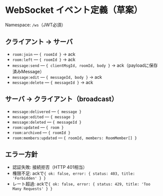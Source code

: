 # WebSocket イベント定義（草案）
Namespace: `/ws`（JWT必須）

## クライアント → サーバ
- `room:join` — `{ roomId }` → ack
- `room:left` — `{ roomId }` → ack
- `message:send` — `{ clientMsgId, roomId, body }` → ack（payloadに保存済みMessage）
- `message:edit` — `{ messageId, body }` → ack
- `message:delete` — `{ messageId }` → ack

## サーバ → クライアント（broadcast）
- `message:delivered` — `{ message }`
- `message:edited` — `{ message }`
- `message:deleted` — `{ messageId }`
- `room:updated` — `{ room }`
- `room:archived` — `{ roomId }`
- `room:members:updated` — `{ roomId, members: RoomMember[] }`

## エラー方針
- 認証失敗: 接続拒否（HTTP 401相当）
- 権限不足: ackで`{ ok: false, error: { status: 403, title: 'Forbidden' } }`
- レート超過: ackで`{ ok: false, error: { status: 429, title: 'Too Many Requests' } }`
